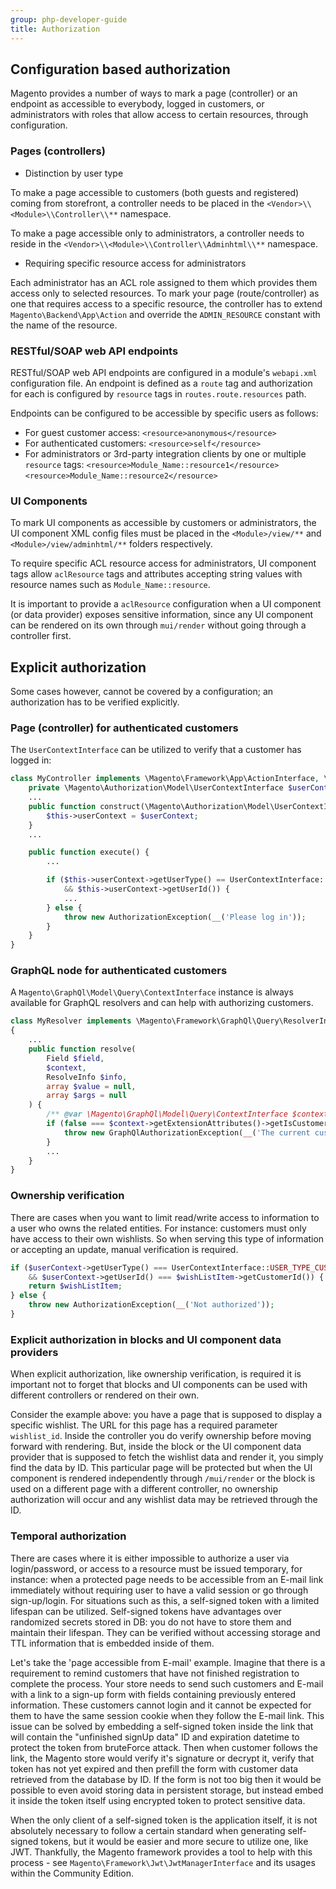 ```yaml
---
group: php-developer-guide
title: Authorization
---
```


## Configuration based authorization

Magento provides a number of ways to mark a page (controller) or an endpoint as accessible to everybody,
logged in customers, or administrators with roles that allow access to certain resources, through configuration.

### Pages (controllers)

*  Distinction by user type

To make a page accessible to customers (both guests and registered) coming from storefront, a controller
needs to be placed in the `<Vendor>\\<Module>\\Controller\\**` namespace.

To make a page accessible only to administrators, a controller needs to reside in the
`<Vendor>\\<Module>\\Controller\\Adminhtml\\**` namespace.

*  Requiring specific resource access for administrators

Each administrator has an ACL role assigned to them which provides them access only to selected resources.
To mark your page (route/controller) as one that requires access to a specific resource, the controller
has to extend `Magento\Backend\App\Action` and override the `ADMIN_RESOURCE` constant with the name of the resource.

### RESTful/SOAP web API endpoints

RESTful/SOAP web API endpoints are configured in a module's `webapi.xml` configuration file. An endpoint is defined as
a `route` tag and authorization for each is configured by `resource` tags in `routes.route.resources` path.

Endpoints can be configured to be accessible by specific users as follows:

*  For guest customer access:
  `<resource>anonymous</resource>`
*  For authenticated customers:
  `<resource>self</resource>`
*  For administrators or 3rd-party integration clients by one or multiple `resource` tags:
  `<resource>Module_Name::resource1</resource>`
  `<resource>Module_Name::resource2</resource>`

### UI Components

To mark UI components as accessible by customers or administrators, the UI component XML config files must be placed
in the `<Module>/view/**` and `<Module>/view/adminhtml/**` folders respectively.

To require specific ACL resource access for administrators, UI component tags allow `aclResource` tags and attributes
accepting string values with resource names such as `Module_Name::resource`.

It is important to provide a `aclResource` configuration when a UI component (or data provider)
exposes sensitive information, since any UI component can be rendered on its own through `mui/render` without
going through a controller first.

## Explicit authorization

Some cases however, cannot be covered by a configuration; an authorization has to be verified explicitly.

### Page (controller) for authenticated customers

The `UserContextInterface` can be utilized to verify that a customer has logged in:

```php
class MyController implements \Magento\Framework\App\ActionInterface, \Magento\Framework\App\Action\HttpGetActionInterface {
    private \Magento\Authorization\Model\UserContextInterface $userContext;
    ...
    public function construct(\Magento\Authorization\Model\UserContextInterface $userContext) {
        $this->userContext = $userContext;
    }
    ...

    public function execute() {
        ...

        if ($this->userContext->getUserType() == UserContextInterface::USER_TYPE_CUSTOMER
            && $this->userContext->getUserId()) {
            ...
        } else {
            throw new AuthorizationException(__('Please log in'));
        }
    }
}
```

### GraphQL node for authenticated customers

A `Magento\GraphQl\Model\Query\ContextInterface` instance is always available for GraphQL resolvers and can help with authorizing customers.

```php
class MyResolver implements \Magento\Framework\GraphQl\Query\ResolverInterface
{
    ...
    public function resolve(
        Field $field,
        $context,
        ResolveInfo $info,
        array $value = null,
        array $args = null
    ) {
        /** @var \Magento\GraphQl\Model\Query\ContextInterface $context */
        if (false === $context->getExtensionAttributes()->getIsCustomer()) {
            throw new GraphQlAuthorizationException(__('The current customer isn\'t authorized.'));
        }
        ...
    }
}
```

### Ownership verification

There are cases when you want to limit read/write access to information to a user who owns the related entities.
For instance: customers must only have access to their own wishlists. So when serving this type of information or accepting an update,
manual verification is required.

```php
if ($userContext->getUserType() === UserContextInterface::USER_TYPE_CUSTOMER
    && $userContext->getUserId() === $wishListItem->getCustomerId()) {
    return $wishListItem;
} else {
    throw new AuthorizationException(__('Not authorized'));
}
```

### Explicit authorization in blocks and UI component data providers

When explicit authorization, like ownership verification, is required it is important not to forget
that blocks and UI components can be used with different controllers or rendered on their own.

Consider the example above: you have a page that is supposed to display a specific wishlist. The URL for this page
has a required parameter `wishlist_id`. Inside the controller you do verify ownership before moving forward with
rendering. But, inside the block or the UI component data provider that is supposed to fetch the wishlist data and
render it, you simply find the data by ID. This particular page will be protected but when the UI component is rendered independently through `/mui/render` or the block is used on a different page with a different controller, no ownership authorization will occur and any wishlist data may be retrieved through the ID.

### Temporal authorization

There are cases where it is either impossible to authorize a user via login/password, or access to a resource must
be issued temporary, for instance: when a protected page needs to be accessible from an E-mail link immediately without
requiring user to have a valid session or go through sign-up/login. For situations such as this, a self-signed token with a
limited lifespan can be utilized. Self-signed tokens have advantages over randomized secrets stored in DB: you do not
have to store them and maintain their lifespan. They can be verified without accessing storage and TTL information that is embedded inside of them.

Let's take the 'page accessible from E-mail' example. Imagine that there is a requirement to remind customers that have
not finished registration to complete the process. Your store needs to send such customers and E-mail with a link
to a sign-up form with fields containing previously entered information. These customers cannot login and it cannot be
expected for them to have the same session cookie when they follow the E-mail link. This issue can be solved by
embedding a self-signed token inside the link that will contain the "unfinished signUp data" ID and expiration datetime
to protect the token from bruteForce attack. Then when customer follows the link, the Magento store would verify it's
signature or decrypt it, verify that token has not yet expired and then prefill the form with customer data retrieved from
the database by ID. If the form is not too big then it would be possible to even avoid storing data in persistent storage, but
instead embed it inside the token itself using encrypted token to protect sensitive data.

When the only client of a self-signed token is the application itself, it is not absolutely necessary to follow
a certain standard when generating self-signed tokens, but it would be easier and more secure to utilize one, like JWT.
Thankfully, the Magento framework provides a tool to help with this process - see `Magento\Framework\Jwt\JwtManagerInterface`
and its usages within the Community Edition.
